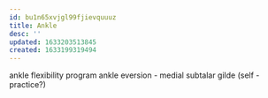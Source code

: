 ```yaml
---
id: bu1n65xvjgl99fjievquuuz
title: Ankle
desc: ''
updated: 1633203513845
created: 1633199319494
---
```


ankle flexibility program
ankle eversion - medial subtalar gilde
 (self - practice?)
